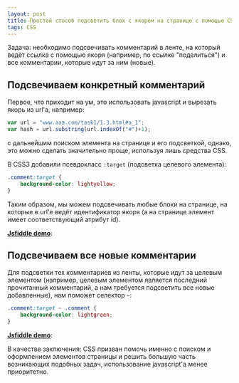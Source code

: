 ```yaml
---
layout: post
title: Простой способ подсветить блок с якорем на странице с помощью CSS
tags: CSS
---
```


Задача: необходимо подсвечивать комментарий в ленте, на который ведёт ссылка с помощью якоря (например, по ссылке "поделиться") и все комментарии, которые идут за ним (новые). 

## Подсвечиваем конкретный комментарий

Первое, что приходит на ум, это использовать javascript и вырезать якорь из url'a, например:

```javascript
var url = "www.aaa.com/task1/1.3.html#a_1";
var hash = url.substring(url.indexOf("#")+1);
```

с дальнейшим поиском элемента на странице и его подсветкой, однако, это можно сделать значительно проще, используя лишь средства CSS.

В CSS3 добавили псевдокласс `:target` (подсветка целевого элемента):

```css
.comment:target {
    background-color: lightyellow;
}
``` 

Таким образом, мы можем подсвечивать любые блоки на странице, на которые в url'e ведёт идентификатор якоря (а на странице элемент имеет соответствующий атрибут id).

[**Jsfiddle demo**](https://jsfiddle.net/f6pqsv0d/1/):

## Подсвечиваем все новые комментарии

Для подсветки тех комментариев из ленты, которые идут за целевым элементом (например, целевым элементом является последний прочитанный комментарий, а нам требуется подсветить все новые добавленные), нам поможет селектор `~`:

```css
.comment:target ~ .comment {
	background-color: lightgreen;
}
```

[**Jsfiddle demo**](https://jsfiddle.net/f6pqsv0d/):

В качестве заключения: CSS призван помочь именно с поиском и оформлением элементов страницы и решить большую часть возникающих подобных задач, использование javascript'a менее приоритетно.